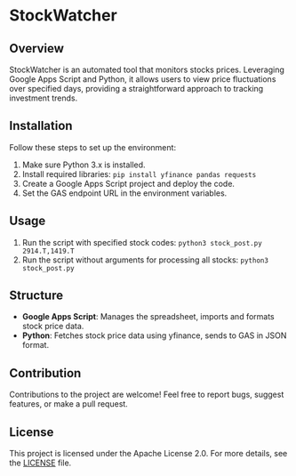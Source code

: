 
# StockWatcher

## Overview
StockWatcher is an automated tool that monitors stocks prices. Leveraging Google Apps Script and Python, it allows users to view price fluctuations over specified days, providing a straightforward approach to tracking investment trends.

## Installation
Follow these steps to set up the environment:
1. Make sure Python 3.x is installed.
2. Install required libraries: `pip install yfinance pandas requests`
3. Create a Google Apps Script project and deploy the code.
4. Set the GAS endpoint URL in the environment variables.

## Usage
1. Run the script with specified stock codes: `python3 stock_post.py 2914.T,1419.T`
2. Run the script without arguments for processing all stocks: `python3 stock_post.py`

## Structure
- **Google Apps Script**: Manages the spreadsheet, imports and formats stock price data.
- **Python**: Fetches stock price data using yfinance, sends to GAS in JSON format.

## Contribution
Contributions to the project are welcome! Feel free to report bugs, suggest features, or make a pull request.

## License
This project is licensed under the Apache License 2.0. For more details, see the [LICENSE](LICENSE) file.